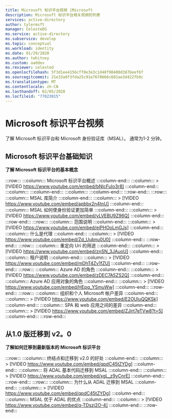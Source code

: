 ```yaml
---
title: Microsoft 标识平台视频 |Microsoft
description: Microsoft 标识平台相关视频的列表
services: active-directory
author: tylermsft
manager: CelesteDG
ms.service: active-directory
ms.subservice: develop
ms.topic: conceptual
ms.workload: identity
ms.date: 01/29/2020
ms.author: twhitney
ms.custom: aaddev
ms.reviewer: celested
ms.openlocfilehash: 5f3d1ee4156cff0e3e3c1d48f90400d387beef6f
ms.sourcegitcommit: 21e33a0f3fda25c91e7670666c601ae3d422fb9c
ms.translationtype: MT
ms.contentlocale: zh-CN
ms.lasthandoff: 02/05/2020
ms.locfileid: "77023015"
---
```

# <a name="microsoft-identity-platform-videos"></a>Microsoft 标识平台视频

了解 Microsoft 标识平台和 Microsoft 身份验证库（MSAL）。 通常为1-2 分钟。

## <a name="microsoft-identity-platform-basics"></a>Microsoft 标识平台基础知识

**了解 Microsoft 标识平台的基本概念**

:::row:::
    :::column:::
        Microsoft 标识平台概述
    :::column-end:::
    :::column:::
        > [!VIDEO https://www.youtube.com/embed/bNlcFuIo3r8]
    :::column-end:::
    :::column:::
    :::column-end:::
    :::column:::
    :::column-end:::
:::row-end:::
:::row:::
    :::column:::
        MSAL 库简介
    :::column-end:::
    :::column:::
        > [!VIDEO https://www.youtube.com/embed/apbbx2n4tnU]
    :::column-end:::
    :::column:::
        MSAL 如何使身份验证更加简单
    :::column-end:::
    :::column:::
        > [!VIDEO https://www.youtube.com/embed/yLVEBU9Z96Q]
    :::column-end:::
:::row-end:::
:::row:::
    :::column:::
        范围说明
    :::column-end:::
    :::column:::
        > [!VIDEO https://www.youtube.com/embed/eiPHOoLmGJs]
    :::column-end:::
    :::column:::
        什么是代理
    :::column-end:::
    :::column:::
        > [!VIDEO https://www.youtube.com/embed/Zd_Uubnu0U0]
    :::column-end:::
:::row-end:::
:::row:::
    :::column:::
        重定向 Uri 的用途
    :::column-end:::
    :::column:::
        > [!VIDEO https://www.youtube.com/embed/znSN_3JAuoU]
    :::column-end:::
    :::column:::
        租户说明
    :::column-end:::
    :::column:::
        > [!VIDEO https://www.youtube.com/embed/mDhT4Zv1fZU]
    :::column-end:::
:::row-end:::
:::row:::
    :::column:::
        Azure AD 的角色
    :::column-end:::
    :::column:::
        > [!VIDEO https://www.youtube.com/embed/zDEC7A5ZS2Q]
    :::column-end:::
    :::column:::
        Azure AD 应用对象的角色
    :::column-end:::
    :::column:::
        > [!VIDEO https://www.youtube.com/embed/HEpq_YSmuWw]
    :::column-end:::
:::row-end:::
:::row:::
    :::column:::
        组织和个人 Microsoft 帐户差异
    :::column-end:::
    :::column:::
        > [!VIDEO https://www.youtube.com/embed/E2OUluQQKSk]
    :::column-end:::
    :::column:::
        SPA 和 web 应用之间的差异
    :::column-end:::
    :::column:::
        > [!VIDEO https://www.youtube.com/embed/ZJirt7eTVw8?t=5]
    :::column-end:::
:::row-end:::

## <a name="migrate-from-v10-to-v20"></a>从1.0 版迁移到 v2。0

**了解如何迁移到最新版本的 Microsoft 标识平台**

:::row:::
    :::column:::
        终结点和迁移到 v2.0 的好处
    :::column-end:::
    :::column:::
        > [!VIDEO https://www.youtube.com/embed/qpdC45tZYDg]
    :::column-end:::
     :::column:::
        将 ADAL 基本代码迁移到 MSAL
    :::column-end:::
    :::column:::
        > [!VIDEO https://www.youtube.com/embed/xgL_z9yCnrE]
    :::column-end:::
:::row-end:::
:::row:::
    :::column:::
        为什么从 ADAL 迁移到 MSAL
    :::column-end:::
    :::column:::
        > [!VIDEO https://www.youtube.com/embed/qpdC45tZYDg]
    :::column-end:::
    :::column:::
        MSAL 优于 ADAL 的优点
    :::column-end:::
    :::column:::
        > [!VIDEO https://www.youtube.com/embed/q-TDszj2O-4]
    :::column-end:::
:::row-end:::
